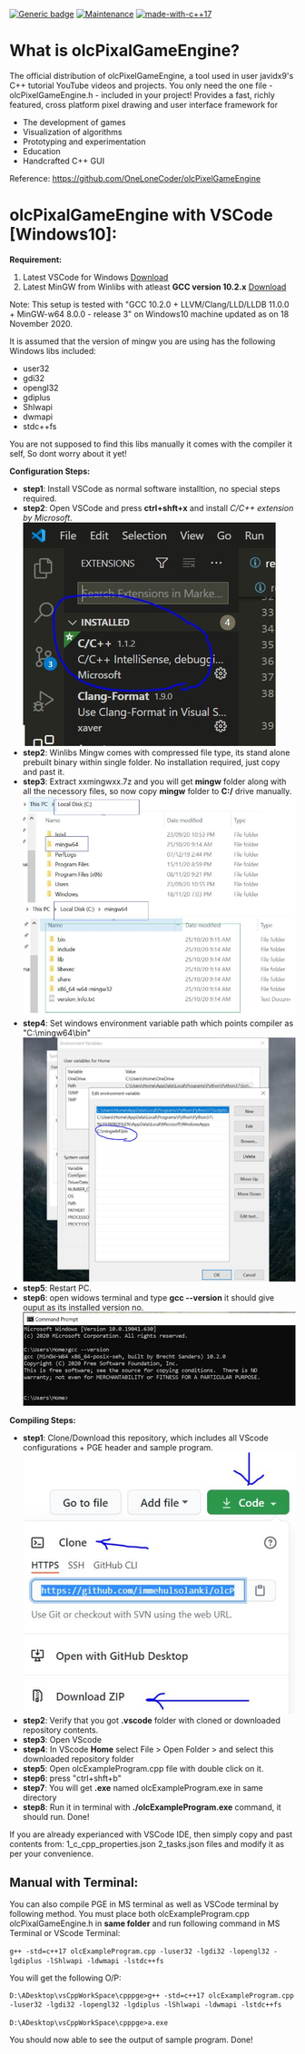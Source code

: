 [![Generic badge](https://img.shields.io/badge/status-beta-red.svg)](https://github.com/immehulsolanki/olcPixelGameEngineVSCode/blob/master/README.md) [![Maintenance](https://img.shields.io/badge/Maintained%3F-yes-green.svg)](https://github.com/immehulsolanki/olcPixelGameEngineVSCode) [![made-with-c++17](https://img.shields.io/badge/Made%20with-C++17-1f425f.svg)](https://isocpp.org/) 

# What is olcPixalGameEngine?

The official distribution of olcPixelGameEngine, a tool used in user javidx9's C++ tutorial YouTube videos and projects.
You only need the one file - olcPixelGameEngine.h - included in your project!
Provides a fast, richly featured, cross platform pixel drawing and user interface framework for
- The development of games
- Visualization of algorithms
- Prototyping and experimentation
- Education
- Handcrafted C++ GUI

Reference: https://github.com/OneLoneCoder/olcPixelGameEngine

# olcPixalGameEngine with VSCode [Windows10]:
**Requirement:**
1. Latest VSCode for Windows [Download](https://code.visualstudio.com/)
2. Latest MinGW from Winlibs with atleast **GCC version 10.2.x** [Download](http://winlibs.com/)

Note: This setup is tested with "GCC 10.2.0 + LLVM/Clang/LLD/LLDB 11.0.0 + MinGW-w64 8.0.0 - release 3" on Windows10 machine updated as on 18 November 2020.

It is assumed that the version of mingw you are using has the following Windows libs included:
- user32 
- gdi32 
- opengl32 
- gdiplus 
- Shlwapi 
- dwmapi 
- stdc++fs

You are not supposed to find this libs manually it comes with the compiler it self, So dont worry about it yet!

**Configuration Steps:**

- **step1**: Install VSCode as normal software installtion, no special steps required.
- **step2**: Open VSCode and press **ctrl+shft+x** and install *C/C++ extension by Microsoft*.
![olcPixelGameEngineVSCode](./resources/img3.JPG)
- **step2**: Winlibs Mingw comes with compressed file type, its stand alone prebuilt binary within single folder. No installation required, just copy and past it.
- **step3**: Extract xxmingwxx.7z and you will get **mingw** folder along with all the necessory files, so now copy **mingw** folder to **C:/** drive manually.
![olcPixelGameEngineVSCode](./resources/img4.JPG)
- **step4**: Set windows environment variable path which points compiler as "C:\mingw64\bin"
![olcPixelGameEngineVSCode](./resources/img1.JPG)
- **step5**: Restart PC.
- **step6**: open widows terminal and type **gcc --version** it should give ouput as its installed version no.
![olcPixelGameEngineVSCode](./resources/img2.JPG)


**Compiling Steps:**

- **step1**: Clone/Download this repository, which includes all VScode configurations + PGE header and sample program.
![olcPixelGameEngineVSCode](./resources/img5.JPG)
- **step2**: Verify that you got **.vscode** folder with cloned or downloaded repository contents.
- **step3**: Open VScode
- **step4**: In VScode **Home** select File > Open Folder > and select this downloaded repository folder
- **step5**: Open olcExampleProgram.cpp file with double click on it.
- **step6**: press "ctrl+shft+b"
- **step7**: You will get **.exe** named olcExampleProgram.exe in same directory
- **step8**: Run it in terminal with **./olcExampleProgram.exe** command, it should run.
Done!

If you are already experianced with VSCode IDE, then simply copy and past contents from:
1_c_cpp_properties.json
2_tasks.json
files and modify it as per your convenience.

## Manual with Terminal:
You can also compile PGE in MS terminal as well as VSCode terminal by following method.
You must place both
olcExampleProgram.cpp
olcPixalGameEngine.h
in **same folder** and run following command in MS Terminal or VScode Terminal:

```g++ -std=c++17 olcExampleProgram.cpp -luser32 -lgdi32 -lopengl32 -lgdiplus -lShlwapi -ldwmapi -lstdc++fs```

You will get the following O/P:

```
D:\ADesktop\vsCppWorkSpace\cpppge>g++ -std=c++17 olcExampleProgram.cpp -luser32 -lgdi32 -lopengl32 -lgdiplus -lShlwapi -ldwmapi -lstdc++fs

D:\ADesktop\vsCppWorkSpace\cpppge>a.exe
```
You should now able to see the output of sample program.
Done!